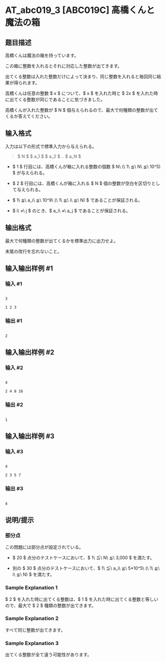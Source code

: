 # AT_abc019_3 [ABC019C] 高橋くんと魔法の箱

## 题目描述

[problemUrl]: https://atcoder.jp/contests/abc019/tasks/abc019_3

高橋くんは魔法の箱を持っています。

この箱に整数を入れるとそれに対応した整数が出てきます。

出てくる整数は入れた整数だけによって決まり、同じ整数を入れると毎回同じ結果が得られます。

高橋くんは任意の整数 $ x $ について、$ x $ を入れた時と $ 2x $ を入れた時に出てくる整数が同じであることに気づきました。

高橋くんが入れた整数が $ N $ 個与えられるので、最大で何種類の整数が出てくるか答えてください。

## 输入格式

入力は以下の形式で標準入力から与えられる。

> $ N $ $ a_1 $ $ a_2 $ .. $ a_N $

- $ 1 $ 行目には、高橋くんが箱に入れる整数の個数 $ N\ (\ 1\ ≦\ N\ ≦\ 10^5) $ が与えられる。
- $ 2 $ 行目には、高橋くんが箱に入れる $ N $ 個の整数が空白を区切りとして与えられる。
- $ 1\ ≦\ a_i\ ≦\ 10^9\ (\ 1\ ≦\ i\ ≦\ N) $ であることが保証される。
- $ i\ ≠\ j $ のとき、$ a_i\ ≠\ a_j $ であることが保証される。

## 输出格式

最大で何種類の整数が出てくるかを標準出力に出力せよ。

末尾の改行を忘れないこと。

## 输入输出样例 #1

### 输入 #1

```
3
1 2 3
```

### 输出 #1

```
2
```

## 输入输出样例 #2

### 输入 #2

```
4
2 4 8 16
```

### 输出 #2

```
1
```

## 输入输出样例 #3

### 输入 #3

```
4
2 3 5 7
```

### 输出 #3

```
4
```

## 说明/提示

### 部分点

この問題には部分点が設定されている。

- $ 20 $ 点分のテストケースにおいて、$ 1\ ≦\ N\ ≦\ 3,000 $ を満たす。
- 別の $ 30 $ 点分のテストケースにおいて、$ 1\ ≦\ a_i\ ≦\ 5*10^5\ (\ 1\ ≦\ i\ ≦\ N) $ を満たす。

### Sample Explanation 1

$ 2 $ を入れた時に出てくる整数は、$ 1 $ を入れた時に出てくる整数と等しいので、最大で $ 2 $ 種類の整数が出てきます。

### Sample Explanation 2

すべて同じ整数が出てきます。

### Sample Explanation 3

出てくる整数が全て違う可能性があります。